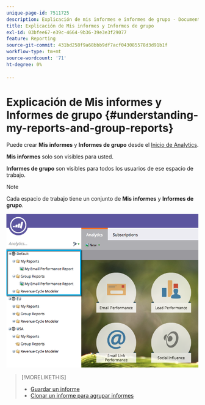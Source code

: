 ```yaml
---
unique-page-id: 7511725
description: Explicación de mis informes e informes de grupo - Documentos de Marketo - Documentación del producto
title: Explicación de Mis informes y Informes de grupo
exl-id: 03bfee67-e39c-4664-9b36-39e3e3f29077
feature: Reporting
source-git-commit: 431bd258f9a68bbb9df7acf043085578d3d91b1f
workflow-type: tm+mt
source-wordcount: '71'
ht-degree: 0%

---
```


# Explicación de Mis informes y Informes de grupo {#understanding-my-reports-and-group-reports}

Puede crear **Mis informes** y **Informes de grupo** desde el [Inicio de Analytics](/help/marketo/product-docs/reporting/basic-reporting/creating-reports/navigating-the-analytics-home-page.md).

**Mis informes** solo son visibles para usted.

**Informes de grupo** son visibles para todos los usuarios de ese espacio de trabajo.

>[!NOTE]
>
>Cada espacio de trabajo tiene un conjunto de **Mis informes** y **Informes de grupo**.

![](assets/image2015-4-21-14-3a41-3a22.png)

>[!MORELIKETHIS]
>
>* [Guardar un informe](/help/marketo/product-docs/reporting/basic-reporting/creating-reports/save-a-report.md)
>* [Clonar un informe para agrupar informes](/help/marketo/product-docs/reporting/basic-reporting/report-activity/clone-a-report-to-group-reports.md)
